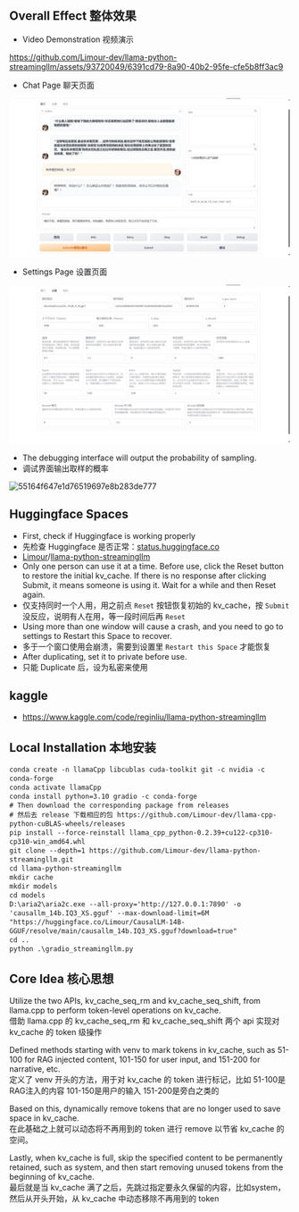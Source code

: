 ## Overall Effect 整体效果
+ Video Demonstration 视频演示

https://github.com/Limour-dev/llama-python-streamingllm/assets/93720049/6391cd79-8a90-40b2-95fe-cfe5b8ff3ac9

+ Chat Page 聊天页面

![聊天](https://raw.githubusercontent.com/Limour-dev/llama-python-streamingllm/main/2024-02/chrome_rMYBToBhpg.webp)
+ Settings Page 设置页面

![设置](https://raw.githubusercontent.com/Limour-dev/llama-python-streamingllm/main/2024-02/chrome_BfYDpFh9WA.webp)

+ The debugging interface will output the probability of sampling.
+ 调试界面输出取样的概率

![55164f647e1d76519697e8b283de777](https://github.com/Limour-dev/llama-python-streamingllm/assets/93720049/55d7028d-e4f1-4cd5-a62c-d7f53fea03fc)


## Huggingface Spaces
+ First, check if Huggingface is working properly
+ 先检查 Huggingface 是否正常：[status.huggingface.co](https://status.huggingface.co/)
+ [Limour](https://huggingface.co/Limour)/[llama-python-streamingllm](https://huggingface.co/spaces/Limour/llama-python-streamingllm)
+ Only one person can use it at a time. Before use, click the Reset button to restore the initial kv_cache. If there is no response after clicking Submit, it means someone is using it. Wait for a while and then Reset again.
+ 仅支持同时一个人用，用之前点 `Reset` 按钮恢复初始的 kv_cache，按 `Submit` 没反应，说明有人在用，等一段时间后再 `Reset`
+ Using more than one window will cause a crash, and you need to go to settings to Restart this Space to recover.
+ 多于一个窗口使用会崩溃，需要到设置里 `Restart this Space` 才能恢复
+ After duplicating, set it to private before use.
+ 只能 Duplicate 后，设为私密来使用

## kaggle
+ https://www.kaggle.com/code/reginliu/llama-python-streamingllm

## Local Installation 本地安装
```powershel
conda create -n llamaCpp libcublas cuda-toolkit git -c nvidia -c conda-forge
conda activate llamaCpp
conda install python=3.10 gradio -c conda-forge
# Then download the corresponding package from releases
# 然后去 release 下载相应的包 https://github.com/Limour-dev/llama-cpp-python-cuBLAS-wheels/releases
pip install --force-reinstall llama_cpp_python-0.2.39+cu122-cp310-cp310-win_amd64.whl
git clone --depth=1 https://github.com/Limour-dev/llama-python-streamingllm.git
cd llama-python-streamingllm
mkdir cache
mkdir models
cd models
D:\aria2\aria2c.exe --all-proxy='http://127.0.0.1:7890' -o 'causallm_14b.IQ3_XS.gguf' --max-download-limit=6M "https://huggingface.co/Limour/CausalLM-14B-GGUF/resolve/main/causallm_14b.IQ3_XS.gguf?download=true"
cd ..
python .\gradio_streamingllm.py
```

## Core Idea 核心思想
Utilize the two APIs, kv_cache_seq_rm and kv_cache_seq_shift, from llama.cpp to perform token-level operations on kv_cache.  
借助 llama.cpp 的 kv_cache_seq_rm 和 kv_cache_seq_shift 两个 api 实现对 kv_cache 的 token 级操作 

Defined methods starting with venv to mark tokens in kv_cache, such as 51-100 for RAG injected content, 101-150 for user input, and 151-200 for narrative, etc.  
定义了 venv 开头的方法，用于对 kv_cache 的 token 进行标记，比如 51-100是RAG注入的内容 101-150是用户的输入 151-200是旁白之类的 

Based on this, dynamically remove tokens that are no longer used to save space in kv_cache.  
在此基础之上就可以动态将不再用到的 token 进行 remove 以节省 kv_cache 的空间。 

Lastly, when kv_cache is full, skip the specified content to be permanently retained, such as system, and then start removing unused tokens from the beginning of kv_cache.  
最后就是当 kv_cache 满了之后，先跳过指定要永久保留的内容，比如system，然后从开头开始，从 kv_cache 中动态移除不再用到的 token 
